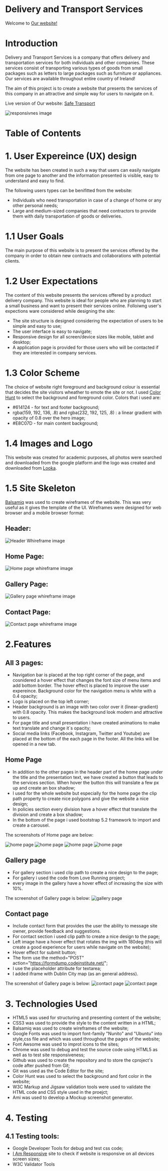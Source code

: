 # Delivery and Transport Services 

Welcome to [Our website!](https://mihaielisei.github.io/transport-services/)

# Introduction

Delivery and Transport Services is a company that offers delivery and transportation services for both individuals and other companies. These services consist of transporting various types of goods from small packages such as letters to large packages such as furniture or appliances.
Our services are available throughout entire country of Ireland!

The aim of this project is to create a website that presents the services of this company in an attractive and simple way for users to navigate on it.

Live version of Our website: [Safe Transport](https://mihaielisei.github.io/transport-services/)


![responsivnes image](assets/images/responsive.png)


# Table of Contents

# 1. User Expereince (UX) design

The website has been created in such a way that users can easily navigate from one page to another and the information presented is visible, easy to understand and easy to find.

The following users types can be benifitted from the website:

* Individuals who need transportation in case of a change of home or any other personal needs;
* Large and medium-sized companies that need contractors to provide them with daily transportation of goods or deliveries.

# 1.1 User Goals

The main purpose of this website is to present the services offered by the company in order to obtain new contracts and collaborations with potential clients.

# 1.2 User Expectations 


The content of this website presents the services offered by a product delivery company. This website is ideal for people who are planning to start a small business and want to present their services online. Folloiwng user's expections ware considered while designing the site:

* The site structure is designed considering the expectation of users to be simple and easy to use;
* The user interface is easy to navigate;
* Responsive design for all screen/device sizes like mobile, tablet and desktop;
* A application page is provided for those users who will be contacted if they are interested in company services.

# 1.3 Color Scheme

The choice of website right foreground and background colour is essential that decides the site visitors wheather to emote the site or not. I used [Color Hunt](https://colorhunt.co/) to select the background and foreground color. Colors that i used are:

 * #614124 - for text and footer background;
 * rgba(159, 192, 136, .8) and rgba(232, 192, 125, .8) : a linear gradient with opacity of 0.8 over the hero image;
 * #E8C07D - for main content background;

# 1.4 Images and Logo

This website was created for academic purposes, all photos were searched and downloaded from the google platform and the logo was created and downloaded from [Looka](https://looka.com).

# 1.5 Site Skeleton
[Balsamiq](https://balsamiq.com/) was used to create wireframes of the website. This was very useful as it gives the template of the UI. Wireframes were designed for web browser and a mobile browser format:

## Header:
![Header Whireframe image](assets/images/header.png)

## Home Page:
![Home page whireframe image](assets/images/home-page.png)

## Gallery Page:
![Gallery page whireframe image](assets/images/gallery-page.png)

## Contact Page:
![Contact page whireframe image](assets/images/contact-page.png)

# 2.Features

## All 3 pages:

* Navigation bar is placed at the top right corner of the page, and cosnidered a hover effect that changes the font size of menu items and add bottom border. The hover effect is placed to improve the user expereince. Background color for the navigation menu is white with a 0.4 opacity;
* Logo is placed on the top left corner;
* Header background is an image with two color over it (linear-gradient) with 0.8 opacity. This makes the background look modern and attractive to users.
* For page title and small presentation i have created animations to make text translate and change it`s opacity;
* Social media links (Facebook, Instagram, Twitter and Youtube) are placed at the bottom of the each page in the footer. All the links will be opened in a new tab.

## Home Page

* In addition to the other pages in the header part of the home page under the title and the presentation text, we have created a button that leads to the services section. When hover the button this will translate a few px up and create an box shadow;
* I used for the whole website but especially for the home page the clip path property to create nice polygons and give the website a nice design;
* In policies section every division have a hover effect that translate the division and create a box shadow;
* In the bottom of the page i used bootstrap 5.2 framework to import and create a carousel.

The screenshots of Home page are below:

![home page](assets/images/README-images/home-page1.png)
![home page](assets/images/README-images/home-page2.png)
![home page](assets/images/README-images/home-page3.png)
![home page](assets/images/README-images/home-page4.png)

## Gallery page
* For gallery section i used clip path to create a nice design to the page;
* For gallery i used the code from Love Running project;
* every image in the gallery have a hover effect of increasing the size with 10%.

The screenshot of Gallery page is below:
![gallery page](assets/images/README-images/gallery-page.png)

## Contact page
* Include contact form that provides the user the ability to message site owner, provide feedback and suggestions.
* For contact section i used clip path to create a nice design to the page;
* Left image have a hover effect that rotates the img with 180deg (this will create a good experience for users while navigate on the website);
* Hover effect for submit button;
* The form use the method="POST" action="https://formdump.codeinstitute.net/";
* I use the placeholder attribute for textarea;
* I added iframe with Dublin City map (as an general address).

The screenshot of Gallery page is below:
![contact page](assets/images/README-images/contact-page.png)
![contact page](assets/images/README-images/contact-page1.png)

# 3. Technologies Used

* HTML5 was used for structuring and presenting content of the website;
* CSS3 was used to provide the style to the content written in a HTML;
* Balsamiq was used to create wireframes of the website;
* Google Fonts was used to import font-family "Nunito" and "Ubuntu" into style,css file and which was used throughout the pages of the website;
* Font Awsome was used to improt icons to the sites;
* Chrome was used to debug and test the source code using HTML5 as well as to test site responsiveness;
* Github was used to create the repository and to store the cproject's code after pushed from Git;
* Git was used as the Code Editor for the site;
* Color Hunt was used to select the background and font color in the website;
* W3C Markup and Jigsaw validation tools were used to validate the HTML code and CSS style used in the proejct;
* Ami was used to develop a Mockup screenshot generator.

# 4. Testing

## 4.1 Testing tools:
* Google Developer Tools for debug and test css code;
* [I Am Responsive](https://ui.dev/amiresponsive) site to check if website is responsive on all devices screen sizes;
* W3C Validator Tools 

